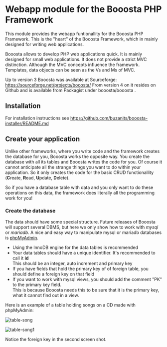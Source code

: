 # Webapp module for the Booosta PHP Framework

This module provides the webapp funtionallity for the Booosta PHP Framework. This is the "heart" of the
Booosta Framework, which in mainly designed for writing web applications.

Booosta allows to develop PHP web applications quick. It is mainly designed for small web applications.
It does not provide a strict MVC distinction. Although the MVC concepts influence the framework. Templates,
data objects can be seen as the Vs and Ms of MVC.

Up to version 3 Booosta was available at Sourceforge: https://sourceforge.net/projects/booosta/ From version
4 on it resides on Github and is available from Packagist under booosta/booosta .

## Installation

For installation instructions see https://github.com/buzanits/booosta-installer/README.md

## Create your application

Unlike other frameworks, where you write code and the framework creates the database for you, Booosta works
the opposite way. You create the database with all its tables and Booosta writes the code for you. Of course
it cannot anticipate all the strange things you want to do within your application. So it only creates the
code for the basic CRUD functionallity (**C**reate, **R**ead, **U**pdate, **D**elete).

So if you have a database table with data and you only want to do these operations on this data, the framework
does literally all the programming work for you!

### Create the database

The data should have some special structure. Future releases of Booosta will support several DBMS, but here
we only show how to work with _mysql_ or _mariadb_. A nice and easy way to manipulate mysql or mariadb databases
is [phpMyAdmin](https://www.phpmyadmin.net).

* Using the InnoDB engine for the data tables is recommended
* Your data tables should have a unique identifier. It's recommended to call it **id**  
  This should be an integer, auto increment and primary key
* If you have fields that hold the primary key of of foreign table, you should define a foreign key on that field
* If you want to work with mysql views, you should add the comment "PK" to the primary key field.  
  This is because Booosta needs this to be sure that it is the primary key, what it cannot find out in a view.
  
Here is an example of a table holding songs on a CD made with phpMyAdmin:

![table-song](https://user-images.githubusercontent.com/9774538/168874874-579af4a9-15fb-49c5-8d6c-d6581a19a77c.png)

![table-song1](https://user-images.githubusercontent.com/9774538/168875028-0e397abb-b863-4fb8-85d2-8d600581f075.png)

Notice the foreign key in the second screen shot.




